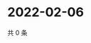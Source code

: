 # 2022-02-06

共 0 条

<!-- BEGIN WEIBO -->
<!-- 最后更新时间 Sun Feb 06 2022 07:18:53 GMT+0800 (China Standard Time) -->

<!-- END WEIBO -->
